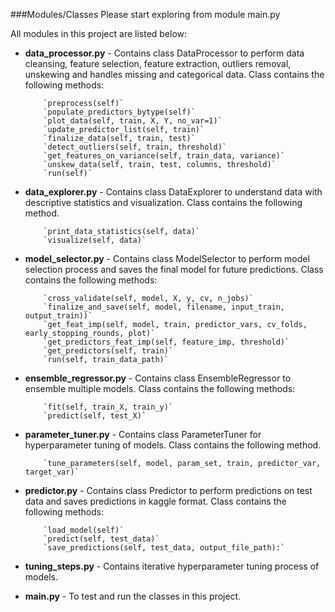 ###Modules/Classes
Please start exploring from module main.py

All modules in this project are listed below:

* **data_processor.py** - Contains class DataProcessor to perform data cleansing, feature selection, feature extraction, outliers removal, unskewing and handles missing and categorical data. Class contains the following methods:
	
      	  `preprocess(self)`
      	  `populate_predictors_bytype(self)`
      	  `plot_data(self, train, X, Y, no_var=1)`
      	  `update_predictor_list(self, train)`
      	  `finalize_data(self, train, test)`
      	  `detect_outliers(self, train, threshold)`
      	  `get_features_on_variance(self, train_data, variance)`
      	  `unskew_data(self, train, test, columns, threshold)`
      	  `run(self)`
      	  	  
* **data_explorer.py** - Contains class DataExplorer to understand data with descriptive statistics and visualization. Class contains the following method.
	
		  `print_data_statistics(self, data)`
		  `visualize(self, data)`	

* **model_selector.py** - Contains class ModelSelector to perform model selection process and saves the final model for future predictions. Class contains the following methods:
	
	  	  `cross_validate(self, model, X, y, cv, n_jobs)` 
	  	  `finalize_and_save(self, model, filename, input_train, output_train))`
	  	  `get_feat_imp(self, model, train, predictor_vars, cv_folds, early_stopping_rounds, plot)`
	  	  `get_predictors_feat_imp(self, feature_imp, threshold)` 
	  	  `get_predictors(self, train)`
	  	  `run(self, train_data_path)`

* **ensemble_regressor.py** - Contains class EnsembleRegressor to ensemble multiple models. Class contains the following methods:
	
      	  `fit(self, train_X, train_y)`
      	  `predict(self, test_X)`
		  
* **parameter_tuner.py** - Contains class ParameterTuner  for hyperparameter tuning of models. Class contains the following method.
	
		  `tune_parameters(self, model, param_set, train, predictor_var, target_var)`

* **predictor.py** - Contains class Predictor to perform predictions on test data and saves predictions in kaggle format. Class contains the following methods:
	
	  	  `load_model(self)` 
	  	  `predict(self, test_data)`
	  	  `save_predictions(self, test_data, output_file_path):`

* **tuning_steps.py** - Contains iterative hyperparameter tuning process of models.
	  	  	
* **main.py** - To test and run the classes in this project.







